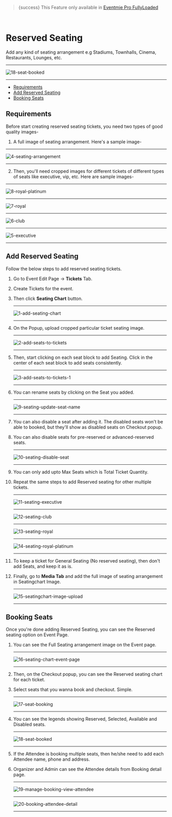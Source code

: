 > {success} This Feature only available in [Eventmie Pro FullyLoaded](https://classiebit.com/eventmie-pro-fullyloaded)

<br>

# Reserved Seating

Add any kind of seating arrangement e.g Stadiums, Townhalls, Cinema, Restaurants, Lounges, etc.

---

![18-seat-booked](https://eventmie-pro-docs.classiebit.com//images/v2/EventmieProFullyLoadedV2.0/18-seat-booked.png "18-seat-booked")

---

-   [Requirements](#Requirements)
-   [Add Reserved Seating](#Add-Reserved-Seating)
-   [Booking Seats](#Booking-Seats)

<a name="Requirements"></a>

## Requirements

Before start creating reserved seating tickets, you need two types of good quality images-

1. A full image of seating arrangement. Here's a sample image-

---

![4-seating-arrangement](https://eventmie-pro-docs.classiebit.com//images/fullyloaded/4-seating-arrangement.jpg "4-seating-arrangement")

---

2. Then, you'll need cropped images for different tickets of different types of seats like executive, vip, etc. Here are sample images-

---

![8-royal-platinum](https://eventmie-pro-docs.classiebit.com//images/fullyloaded/8-royal-platinum.jpg "8-royal-platinum")

---

![7-royal](https://eventmie-pro-docs.classiebit.com//images/fullyloaded/7-royal.jpg "7-royal")

---

![6-club](https://eventmie-pro-docs.classiebit.com//images/fullyloaded/6-club.jpg "6-club")

---

![5-executive](https://eventmie-pro-docs.classiebit.com//images/fullyloaded/5-executive.jpg "5-executive")

---

<a name="Add-Reserved-Seating"></a>

## Add Reserved Seating

Follow the below steps to add reserved seating tickets.

1. Go to Event Edit Page -> **Tickets** Tab.
2. Create Tickets for the event.
3. Then click **Seating Chart** button.

    ***

    ![1-add-seating-chart](https://eventmie-pro-docs.classiebit.com//images/v2/EventmieProFullyLoadedV2.0/10-add-seating-chart.png "1-add-seating-chart")

    ***

4. On the Popup, upload cropped particular ticket seating image.

    ***

    ![2-add-seats-to-tickets](https://eventmie-pro-docs.classiebit.com//images/fullyloaded/2-add-seats-to-tickets.png "2-add-seats-to-tickets")

    ***

5. Then, start clicking on each seat block to add Seating. Click in the center of each seat block to add seats consistently.

    ***

    ![3-add-seats-to-tickets-1](https://eventmie-pro-docs.classiebit.com//images/fullyloaded/3-add-seats-to-tickets-1.png "3-add-seats-to-tickets-1")

    ***

6. You can rename seats by clicking on the Seat you added.

    ***

    ![9-seating-update-seat-name](https://eventmie-pro-docs.classiebit.com//images/fullyloaded/9-seating-update-seat-name.png "9-seating-update-seat-name")

    ***

7. You can also disable a seat after adding it. The disabled seats won't be able to booked, but they'll show as disabled seats on Checkout popup.
8. You can also disable seats for pre-reserved or advanced-reserved seats.

    ***

    ![10-seating-disable-seat](https://eventmie-pro-docs.classiebit.com//images/fullyloaded/10-seating-disable-seat.png "10-seating-disable-seat")

    ***

9. You can only add upto Max Seats which is Total Ticket Quantity.
10. Repeat the same steps to add Reserved seating for other multiple tickets.

    ***

    ![11-seating-executive](https://eventmie-pro-docs.classiebit.com//images/fullyloaded/11-seating-executive.png "11-seating-executive")

    ***

    ![12-seating-club](https://eventmie-pro-docs.classiebit.com//images/fullyloaded/12-seating-club.png "12-seating-club")

    ***

    ![13-seating-royal](https://eventmie-pro-docs.classiebit.com//images/fullyloaded/13-seating-royal.png "13-seating-royal")

    ***

    ![14-seating-royal-platinum](https://eventmie-pro-docs.classiebit.com//images/fullyloaded/14-seating-royal-platinum.png "14-seating-royal-platinum")

    ***

11. To keep a ticket for General Seating (No reserved seating), then don't add Seats, and keep it as is.
12. Finally, go to **Media Tab** and add the full image of seating arrangement in Seatingchart Image.

    ***

    ![15-seatingchart-image-upload](https://eventmie-pro-docs.classiebit.com//images/v2/EventmieProFullyLoadedV2.0/11-seatingchart-image-upload.png "15-seatingchart-image-upload")

    ***

<a name="Booking-Seats"></a>

## Booking Seats

Once you're done adding Reserved Seating, you can see the Reserved seating option on Event Page.

1. You can see the Full Seating arrangement image on the Event page.

    ***

    ![16-seating-chart-event-page](https://eventmie-pro-docs.classiebit.com//images/fullyloaded/16-seating-chart-event-page.png "16-seating-chart-event-page")

    ***

2. Then, on the Checkout popup, you can see the Reserved seating chart for each ticket.
3. Select seats that you wanna book and checkout. Simple.

    ***

    ![17-seat-booking](https://eventmie-pro-docs.classiebit.com//images/fullyloaded/17-seat-booking.png "17-seat-booking")

    ***

4. You can see the legends showing Reserved, Selected, Available and Disabled seats.

    ***

    ![18-seat-booked](https://eventmie-pro-docs.classiebit.com//images/v2/EventmieProFullyLoadedV2.0/18-seat-booked.png "18-seat-booked")

    ***

5. If the Attendee is booking multiple seats, then he/she need to add each Attendee name, phone and address.
6. Organizer and Admin can see the Attendee details from Booking detail page.

    ***

    ![19-manage-booking-view-attendee](https://eventmie-pro-docs.classiebit.com//images/fullyloaded/19-manage-booking-view-attendee.png "19-manage-booking-view-attendee")

    ***

    ![20-booking-attendee-detail](https://eventmie-pro-docs.classiebit.com//images/v2/EventmieProFullyLoadedV2.0/12.20-booking-attendee-detail.png "20-booking-attendee-detail")

    ***
